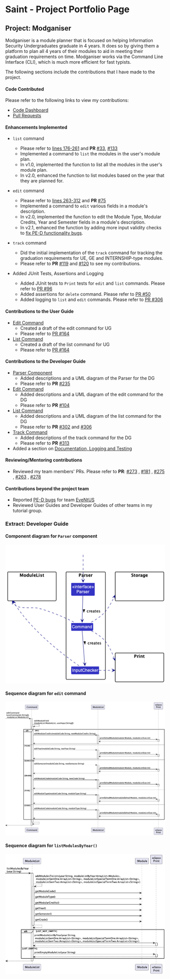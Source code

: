 # Saint - Project Portfolio Page

## Project: Modganiser

Modganiser is a module planner that is focused on helping Information Security Undergraduates graduate in 4 years. 
It does so by giving them a platform to plan all 4 years of their modules to aid in meeting their graduation 
requirements on time. Modganiser works via the Command Line Interface (CLI), which is much more efficient for fast 
typists.

The following sections include the contributions that I have made to the project.

#### Code Contributed
Please refer to the following links to view my contributions:
* [Code Dashboard](https://nus-cs2113-ay2223s2.github.io/tp-dashboard/?search=saintzaw&sort=groupTitle&sortWithin=title&timeframe=commit&mergegroup=&groupSelect=groupByRepos&breakdown=true&checkedFileTypes=docs~functional-code~test-code~other&since=2023-02-17)
* [Pull Requests](https://github.com/AY2223S2-CS2113T-T09-4/tp/pulls?q=is%3Apr+author%3Asaintzaw)

#### Enhancements Implemented
* `list` command 
    * Please refer to [lines 176-261](https://github.com/AY2223S2-CS2113T-T09-4/tp/blob/master/src/main/java/seedu/main/ModuleList.java) and **PR** [#33](https://github.com/AY2223S2-CS2113T-T09-4/tp/pull/33/commits), [#133](https://github.com/AY2223S2-CS2113T-T09-4/tp/pull/133)
    * Implemented a command to `list` the modules in the user's module plan.
    * In v1.0, implemented the function to list all the modules in the user's module plan.
    * In v2.0, enhanced the function to list modules based on the year that they are planned for.

* `edit` command 
    * Please refer to [lines 263-312](https://github.com/AY2223S2-CS2113T-T09-4/tp/blob/master/src/main/java/seedu/main/ModuleList.java) and **PR** [#75](https://github.com/AY2223S2-CS2113T-T09-4/tp/pull/75)
    * Implemented a command to `edit` various fields in a module's description.
    * In v2.0, implemented the function to edit the Module Type, Modular Credits, Year and Semester fields in a module's description.
    * In v2.1, enhanced the function by adding more input validity checks to [fix PE-D functionality bugs](https://github.com/AY2223S2-CS2113T-T09-4/tp/pull/238). 

* `track` command
    * Did the initial implementation of the `track` command for tracking the graduation requirements for UE, GE and INTERNSHIP-type modules. 
    * Please refer to **PR** [#119](https://github.com/AY2223S2-CS2113T-T09-4/tp/pull/119) and [#120](https://github.com/AY2223S2-CS2113T-T09-4/tp/pull/120) to see my contributions.
  
* Added JUnit Tests, Assertions and Logging
    * Added JUnit tests to `Print` tests for `edit` and `list` commands. Please refer to [PR #96](https://github.com/AY2223S2-CS2113T-T09-4/tp/pull/96)
    * Added assertions for `delete` command. Please refer to [PR #50](https://github.com/AY2223S2-CS2113T-T09-4/tp/pull/50)
    * Added logging to `list` and `edit` commands. Please refer to [PR #306](https://github.com/AY2223S2-CS2113T-T09-4/tp/pull/306)

<div style="page-break-after: always;"></div>

#### Contributions to the User Guide
* [Edit Command](https://github.com/AY2223S2-CS2113T-T09-4/tp/blob/master/docs/UserGuide.md#523-editing-module-details-edit)
    * Created a draft of the edit command for UG
    * Please refer to [PR #164](https://github.com/AY2223S2-CS2113T-T09-4/tp/pull/164)
* [List Command](https://github.com/AY2223S2-CS2113T-T09-4/tp/blob/master/docs/UserGuide.md#531-viewing-module-plan-list)
    * Created a draft of the list command for UG
    * Please refer to [PR #164](https://github.com/AY2223S2-CS2113T-T09-4/tp/pull/164)

#### Contributions to the Developer Guide
* [Parser Component](https://github.com/AY2223S2-CS2113T-T09-4/tp/blob/master/docs/DeveloperGuide.md#2-parser-component)
    * Added descriptions and a UML diagram of the Parser for the DG
    * Please refer to **PR** [#235](https://github.com/AY2223S2-CS2113T-T09-4/tp/pull/235)
* [Edit Command](https://github.com/AY2223S2-CS2113T-T09-4/tp/blob/master/docs/DeveloperGuide.md#edit-modules)
    * Added descriptions and a UML diagram of the edit command for the DG
    * Please refer to **PR** [#104](https://github.com/AY2223S2-CS2113T-T09-4/tp/pull/104)
* [List Command](https://ay2223s2-cs2113t-t09-4.github.io/tp/DeveloperGuide.html#list-modules)
    * Added descriptions and a UML diagram of the list command for the DG
    * Please refer to **PR** [#302](https://github.com/AY2223S2-CS2113T-T09-4/tp/pull/302) and [#306](https://github.com/AY2223S2-CS2113T-T09-4/tp/pull/306)  
* [Track Command](https://ay2223s2-cs2113t-t09-4.github.io/tp/DeveloperGuide.html#47-track-modules)
    * Added descriptions of the track command for the DG
    * Please refer to **PR** [#313](https://github.com/AY2223S2-CS2113T-T09-4/tp/pull/313)
* Added a section on [Documentation, Logging and Testing](https://ay2223s2-cs2113t-t09-4.github.io/tp/DeveloperGuide.html#documentation-logging-and-testing)

#### Reviewing/Mentoring contributions
* Reviewed my team members' PRs. Please refer to **PR**: [#273](https://github.com/AY2223S2-CS2113T-T09-4/tp/pull/273) 
, [#181](https://github.com/AY2223S2-CS2113T-T09-4/tp/pull/181) , [#275](https://github.com/AY2223S2-CS2113T-T09-4/tp/pull/275)
, [#263](https://github.com/AY2223S2-CS2113T-T09-4/tp/pull/263) , [#278](https://github.com/AY2223S2-CS2113T-T09-4/tp/pull/278)

#### Contributions beyond the project team
* Reported [PE-D bugs](https://github.com/saintzaw/ped/issues) for team [EveNtUS](https://github.com/AY2223S2-CS2113-W12-2/tp)
* Reviewed User Guides and Developer Guides of other teams in my tutorial group.

<div style="page-break-after: always;"></div>

### Extract: Developer Guide

#### Component diagram for `Parser` component
![Parser Diagram](ppp_diagrams/Parser.png)

#### Sequence diagram for `edit` command
![EditCommand Diagram](ppp_diagrams/EditCommand.png)

#### Sequence diagram for `listModulesByYear()` 
![ListCommand Diagram](ppp_diagrams/ListCommand.png)